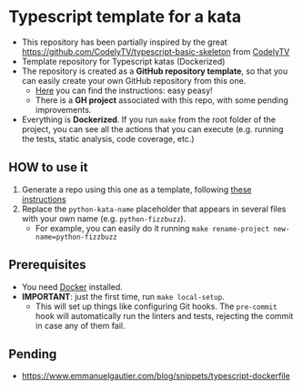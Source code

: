 # Typescript template for a kata

- This repository has been partially inspired by the great https://github.com/CodelyTV/typescript-basic-skeleton from [CodelyTV](https://github.com/CodelyTV) 
- Template repository for Typescript katas (Dockerized)
- The repository is created as a **GitHub repository template**, so that you can easily create your own GitHub repository from this one.
    - [Here](https://docs.github.com/en/repositories/creating-and-managing-repositories/creating-a-repository-from-a-template#creating-a-repository-from-a-template) you can find the instructions: easy peasy!
    - There is a **GH project** associated with this repo, with some pending improvements.
- Everything is **Dockerized**. If you run `make` from the root folder of the project, you can see all the actions that you can execute (e.g. running the tests, static analysis, code coverage, etc.)


## HOW to use it
1. Generate a repo using this one as a template, following [these instructions](https://docs.github.com/en/repositories/creating-and-managing-repositories/creating-a-repository-from-a-template#creating-a-repository-from-a-template)
2. Replace the `python-kata-name` placeholder that appears in several files with your own name (e.g. `python-fizzbuzz`).
    - For example, you can easily do it running `make rename-project new-name=python-fizzbuzz`

## Prerequisites
- You need [Docker](https://docs.docker.com/get-docker/) installed.
- **IMPORTANT**: just the first time, run `make local-setup`.
    - This will set up things like configuring Git hooks. The `pre-commit` hook will automatically run the linters and tests, rejecting the commit in case any of them fail.


## Pending
- https://www.emmanuelgautier.com/blog/snippets/typescript-dockerfile